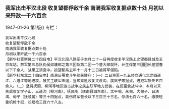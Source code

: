 ### 我军出击平汉北段  收复望都俘敌千余  南满我军收复据点数十处  月初以来歼敌一千六百余

1947-01-26
第1版()
专栏：

    我军出击平汉北段
    收复望都俘敌千余
    南满我军收复据点数十处
    月初以来歼敌一千六百余
    【新华社晋察冀二十四日电】平汉北段八路军于本月二十一日再度收复平汉路上之望都县城及王京车站。蒋军第五总队伪侯如墉部之第三团及第二团一个营大部就歼，计生俘第三团团长屈望春以下千余人，战果正清查中。按望都系去年十一月十二日被蒋军侵陷。
    【新华社东北二十四日电】南满反蚕食斗争续获胜利：（一）二日蒋军一九五师向通化北之四道江、六道江等地进攻，被民主联军击退，当即乘胜收复夹皮沟、度岚子等据点，进犯军损失五百余人。（二）坚持抚顺、柳河等地区游击战争之民主联军地方武装，在反蚕食战斗中，本月以来先后收复学子山、三道沟（柳河南）、抚民屯（辉南县城东南）、太平哨、永甸、大甸子、日清湾、甸子（抚顺属）等三十四据点，毙伤蒋军营长以下三百三十三名，俘虏七百六十名，缴获轻重机枪十挺，长短枪三百六十八支。
